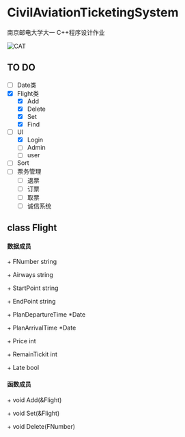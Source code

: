 # CivilAviationTicketingSystem

南京邮电大学大一 C++程序设计作业

![CAT](https://i.loli.net/2021/04/12/ecmFQEv29pq5iKj.png)

## TO DO

- [ ] Date类
- [x] Flight类
  - [x] Add
  - [x] Delete
  - [x] Set
  - [x] Find
- [ ] UI
  - [x] Login
  - [ ] Admin
  - [ ] user
- [ ] Sort
- [ ] 票务管理
  - [ ] 退票
  - [ ] 订票
  - [ ] 取票
  - [ ] 诚信系统

## class Flight

#### 数据成员 

\+ FNumber string

\+ Airways string

\+ StartPoint string

\+ EndPoint string

\+ PlanDepartureTime *Date

\+ PlanArrivalTime *Date

\+ Price int

\+ RemainTickit int

\+ Late bool

#### 函数成员

\+ void Add(&Flight)

\+ void Set(&Flight)

\+ void Delete(FNumber)


